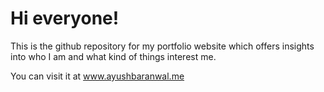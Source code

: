 # Hi everyone!

This is the github repository for my portfolio website which offers insights into who I am and what kind of things interest me.

You can visit it at www.ayushbaranwal.me